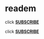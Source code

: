 # readem

click **[SUBSCRIBE](https://abp://subscribe?location=https://raw.githubusercontent.com/anon9931/ub/master/filter.txt)**



click **[SUBSCRIBE](https://abp:location=https%3A%2F%2Fraw.githubusercontent.com%2Fxxcriticxx%2F.pl-host-file%2Fmaster%2Fhosts.txt)**
